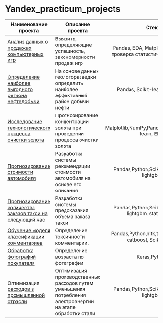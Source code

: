 # Yandex_practicum_projects
| **Наименование проекта**                                  | **Описание проекта**                                                                                         |                              **Стек**                             |
|-----------------------------------------------------------|--------------------------------------------------------------------------------------------------------------|:-----------------------------------------------------------------:|
| [Анализ данных о продажах компьютерных игр](https://github.com/aleksei-veselov/yandex_practicum/blob/main/Анализ%20данных%20о%20продажах%20компьютерных%20игр/Анализ_данных_о_продажах_компьютерных_игр.ipynb) | Выявить, определяющие успешность, закономерности продаж игр | Pandas, EDA, Matplotlib, Seaborn, проверка статистических гипотез |
| [Определение наиболее выгодного региона нефтедобычи](https://github.com/aleksei-veselov/yandex_practicum/blob/main/Определение%20наиболее%20выгодного%20региона%20нефтедобычи/Определение%20наиболее%20выгодного%20региона%20нефтедобычи.ipynb)       | На основе данных геологоразведки определить наиболее эффективный район добычи нефти                          |                   Pandas, Scikit-learn,бутстреп                   |
| [Исследование технологического процесса очистки золота](https://github.com/aleksei-veselov/yandex_practicum/blob/main/Исследование%20технологического%20процесса%20очистки%20золота/Исследование%20технологического%20процесса%20очистки%20золота.ipynb)   | Прогнозирование концентрации золота при проведении процесса очистки золота                                   |          Matplotlib,NumPy,Pandas,Python,Scikit-learn, EDA         |
| [Прогнозирование стоимости автомобиля](https://github.com/aleksei-veselov/yandex_practicum/blob/main/Прогнозирование%20стоимости%20автомобиля/Прогнозирование%20стоимости%20автомобиля.ipynb)                      | Разработка системы рекомендации стоимости автомобиля на основе его описания                                  |             Pandas,Python,Scikit-learn, EDA, lightgbm             |
| [Прогнозирование количества заказов такси на следующий час](https://github.com/aleksei-veselov/yandex_practicum/blob/main/Прогнозирование%20количества%20заказов%20такси%20на%20следующий%20час/Прогнозирование%20количества%20заказов%20такси%20на%20следующий%20час.ipynb) | Разработка системы предсказания объема заказа такси                                                          |       Pandas,Python,Scikit-learn, EDA, lightgbm, statsmodels      |
| [Обучение модели классификации комментариев](https://github.com/aleksei-veselov/yandex_practicum/blob/main/Обучение%20модели%20классификации%20комментариев/Обучение%20модели%20классификации%20комментариев.ipynb)                | Определение токсичности комментарии.                                                                         |    Pandas,Python,nltk,tf-idf, lightgbm, catboost, Scikit-learn    |
| [Обработка фотографий покупателя](https://github.com/aleksei-veselov/yandex_practicum/blob/main/Обработка%20фотографий%20покупателя/Обработка%20фотографий%20покупателя.ipynb)                          | Определение возраста по фотографии                                                                           |                            Keras,Python                           |
| [Оптимизация расходов в промышленной отрасли](https://github.com/aleksei-veselov/yandex_practicum/blob/main/Оптимизация%20расходов%20в%20промышленной%20отрасли/Оптимизация%20расходов%20в%20промышленной%20отрасли.ipynb)               | Оптимизация производственных расходов путем уменьшения потребления электроэнергии на этапе обработки стали   |             Pandas,Python,Scikit-learn, EDA, lightgbm             |
